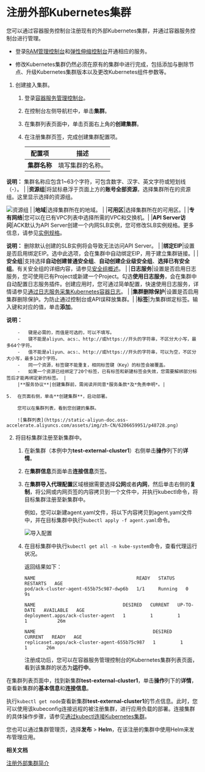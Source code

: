 # 注册外部Kubernetes集群

您可以通过容器服务控制台注册现有的外部Kubernetes集群，并通过容器服务控制台进行管理。

-   登录[RAM管理控制台](https://ram.console.aliyun.com/)和[弹性伸缩控制台](https://essnew.console.aliyun.com)开通相应的服务。

-   修改Kubernetes集群仍然必须在原有的集群中进行完成，包括添加与删除节点、升级Kubernetes集群版本以及更改Kubernetes组件参数等。

1.  创建接入集群。

    1.  登录[容器服务管理控制台](https://cs.console.aliyun.com)。

    2.  在控制台左侧导航栏中，单击**集群**。

    3.  在集群列表页面中，单击页面右上角的**创建集群**。

    4.  在注册集群页签，完成创建集群配置项。

        |配置项|描述|
        |---|--|
        |**集群名称**|填写集群的名称。

**说明：** 集群名称应包含1~63个字符，可包含数字、汉字、英文字符或短划线（-）。 |
        |**资源组**|将鼠标悬浮于页面上方的**账号全部资源**，选择集群所在的资源组。这里显示选择的资源组。

![资源组](https://static-aliyun-doc.oss-accelerate.aliyuncs.com/assets/img/zh-CN/0706659951/p127165.png) |
        |**地域**|选择集群所在的地域。 |
        |**可用区**|选择集群所在的可用区。|
        |**专有网络**|您可以在已有VPC列表中选择所需的VPC和交换机。|
        |**API Server访问**|ACK默认为API Server创建一个内网SLB实例，您可修改SLB实例规格。更多信息，请参见[实例规格]()。

**说明：** 删除默认创建的SLB实例将会导致无法访问API Server。 |
        |**绑定EIP**|设置是否启用绑定EIP。选中此选项，会在集群中自动绑定EIP，用于建立集群链接。|
        |**安全组**|支持选择**自动创建普通安全组**、**自动创建企业级安全组**、**选择已有安全组**。有关安全组的详细内容，请参见[安全组概述](/intl.zh-CN/安全/安全组/安全组概述.md)。 |
        |**日志服务**|设置是否启用日志服务，您可使用已有Project或新建一个Project。勾选**使用日志服务**，会在集群中自动配置日志服务插件。创建应用时，您可通过简单配置，快速使用日志服务，详情请参见[通过日志服务采集Kubernetes容器日志](/intl.zh-CN/Kubernetes集群用户指南/可观测性/日志管理/通过日志服务采集Kubernetes容器日志.md)。 |
        |**集群删除保护**|设置是否启用集群删除保护。为防止通过控制台或API误释放集群。|
        |**标签**|为集群绑定标签。输入键和对应的值，单击**添加**。

**说明：**

        -   键是必需的，而值是可选的，可以不填写。
        -   键不能是aliyun、acs:、http://或https://开头的字符串，不区分大小写，最多64个字符。
        -   值不能是aliyun、acs:、http://或https://开头的字符串，可以为空，不区分大小写，最多128个字符。
        -   同一个资源，标签键不能重复，相同标签键（Key）的标签会被覆盖。
        -   如果一个资源已经绑定了20个标签，已有标签和新建标签会失效，您需要解绑部分标签后才能再绑定新的标签。 |
        |**服务协议**|创建集群前，需阅读并同意*服务条款*及*免责申明*。|

    5.  在页面右侧，单击**创建集群**，启动部署。

        您可以在集群列表，看到您创建的集群。

        ![集群列表](https://static-aliyun-doc.oss-accelerate.aliyuncs.com/assets/img/zh-CN/6206659951/p48728.png)

2.  将目标集群注册至新集群中。

    1.  在新集群（本例中为**test-external-cluster1**）右侧单击**操作**列下的**详情**。

    2.  在**集群信息**页面单击**连接信息**页签。

    3.  在**集群导入代理配置**区域根据需要选择**公网**或者**内网**，然后单击右侧的**复制**，将公网或内网页签的内容拷贝到一个文件中，并执行kubectl命令，将目标集群注册至新集群中。

        例如，您可以新建agent.yaml文件，将以下内容拷贝到agent.yaml文件中，并在目标集群中执行`kubectl apply -f agent.yaml`命令。

        ![导入配置](https://static-aliyun-doc.oss-accelerate.aliyuncs.com/assets/img/zh-CN/6206659951/p48732.png)

    4.  在目标集群中执行`kubectl get all -n kube-system`命令，查看代理运行状况。

        返回结果如下：

        ```
        NAME                                     READY   STATUS    RESTARTS   AGE
        pod/ack-cluster-agent-655b75c987-dwp6b   1/1     Running   0          9s
        
        NAME                                DESIRED   CURRENT   UP-TO-DATE   AVAILABLE   AGE
        deployment.apps/ack-cluster-agent   1         1         1            1           26m
        
        NAME                                           DESIRED   CURRENT   READY   AGE
        replicaset.apps/ack-cluster-agent-655b75c987   1         1         1       26m
        ```

        注册成功后，您可以在容器服务管理控制台的Kubernetes集群列表页面，看到该集群的状态为**运行中**。


在集群列表页面中，找到新集群**test-external-cluster1**，单击**操作**列下的**详情**，查看新集群的**基本信息**和**连接信息**。

执行`kubectl get node`查看新集群**test-external-cluster1**的节点信息。此时，您可以使用该kubeconfig连接远程的被注册集群，进行应用负载的部署。连接集群的具体操作步骤，请参见[通过kubectl连接Kubernetes集群](/intl.zh-CN/Kubernetes集群用户指南/集群管理/连接集群/通过kubectl连接Kubernetes集群.md)。

您也可以通过集群管理页，选择**发布** \> **Helm**，在该注册的集群中使用Helm来发布管理应用。

**相关文档**  


[注册外部集群简介](/intl.zh-CN/Kubernetes集群用户指南/多云混合云管理/注册外部集群简介.md)


